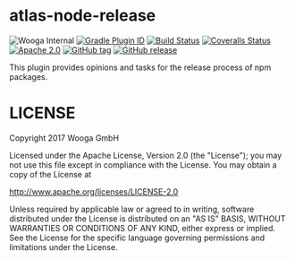 atlas-node-release
===========

![Wooga Internal](https://img.shields.io/badge/wooga-internal-lightgray.svg?style=flat-square)
[![Gradle Plugin ID](https://img.shields.io/badge/gradle-net.wooga.github-brightgreen.svg?style=flat-square)](https://plugins.gradle.org/plugin/net.wooga.node-release)
[![Build Status](https://img.shields.io/travis/wooga/atlas-node-release/master.svg?style=flat-square)](https://travis-ci.org/wooga/atlas-node-release)
[![Coveralls Status](https://img.shields.io/coveralls/wooga/atlas-node-release/master.svg?style=flat-square)](https://coveralls.io/github/wooga/atlas-node-release?branch=master)
[![Apache 2.0](https://img.shields.io/badge/license-Apache%202-blue.svg?style=flat-square)](https://raw.githubusercontent.com/wooga/atlas-node-release/master/LICENSE)
[![GitHub tag](https://img.shields.io/github/tag/wooga/atlas-node-release.svg?style=flat-square)]()
[![GitHub release](https://img.shields.io/github/release/wooga/atlas-node-release.svg?style=flat-square)]()

This plugin provides opinions and tasks for the release process of npm packages.

LICENSE
=======

Copyright 2017 Wooga GmbH

Licensed under the Apache License, Version 2.0 (the "License");
you may not use this file except in compliance with the License.
You may obtain a copy of the License at

<http://www.apache.org/licenses/LICENSE-2.0>

Unless required by applicable law or agreed to in writing, software
distributed under the License is distributed on an "AS IS" BASIS,
WITHOUT WARRANTIES OR CONDITIONS OF ANY KIND, either express or implied.
See the License for the specific language governing permissions and
limitations under the License.
